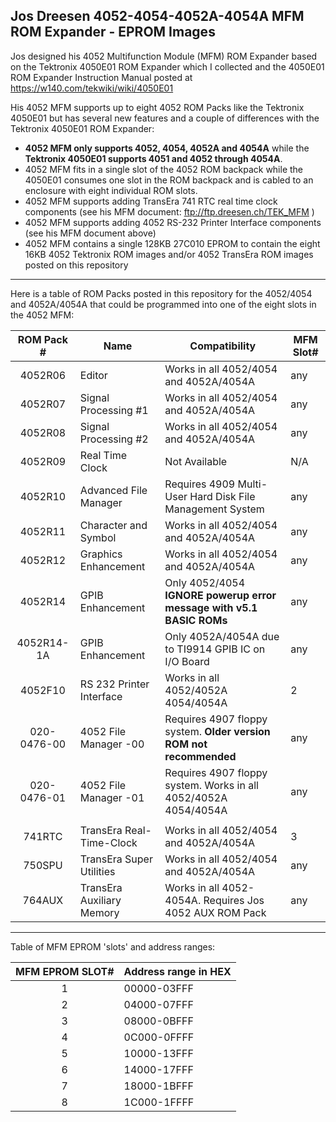 Jos Dreesen 4052-4054-4052A-4054A MFM ROM Expander - EPROM Images
------
Jos designed his 4052 Multifunction Module (MFM) ROM Expander based on the Tektronix 4050E01 ROM Expander which I collected and the 4050E01 ROM Expander Instruction Manual posted at https://w140.com/tekwiki/wiki/4050E01

His 4052 MFM supports up to eight 4052 ROM Packs like the Tektronix 4050E01 but has several new features and a couple of differences with the Tektronix 4050E01 ROM Expander:
* __4052 MFM only supports 4052, 4054, 4052A and 4054A__ while the __Tektronix 4050E01 supports 4051 and 4052 through 4054A__.
* 4052 MFM fits in a single slot of the 4052 ROM backpack while the 4050E01 consumes one slot in the ROM backpack and is cabled to an enclosure with eight individual ROM slots.
* 4052 MFM supports adding TransEra 741 RTC real time clock components (see his MFM document: ftp://ftp.dreesen.ch/TEK_MFM )
* 4052 MFM supports adding 4052 RS-232 Printer Interface components (see his MFM document above)
* 4052 MFM contains a single 128KB 27C010 EPROM to contain the eight 16KB 4052 Tektronix ROM images and/or 4052 TransEra ROM images posted on this repository

-------
Here is a table of ROM Packs posted in this repository for the 4052/4054 and 4052A/4054A that could be programmed into one of the eight slots in the 4052 MFM:

| ROM Pack # | Name   | Compatibility | MFM Slot# |
|:----------:|----------|----------|-----|
| 4052R06    | Editor   | Works in all 4052/4054 and 4052A/4054A | any |
| 4052R07    | Signal Processing #1 | Works in all 4052/4054 and 4052A/4054A | any |
| 4052R08    | Signal Processing #2 | Works in all 4052/4054 and 4052A/4054A | any |
| 4052R09    | Real Time Clock      | Not Available | N/A |
| 4052R10    | Advanced File Manager | Requires 4909 Multi-User Hard Disk File Management System | any |
| 4052R11    | Character and Symbol  | Works in all 4052/4054 and 4052A/4054A | any |
| 4052R12    | Graphics Enhancement  | Works in all 4052/4054 and 4052A/4054A | any |
| 4052R14    | GPIB Enhancement      | Only 4052/4054 __IGNORE powerup error message with v5.1 BASIC ROMs__ | any |
| 4052R14-1A | GPIB Enhancement      | Only 4052A/4054A due to TI9914 GPIB IC on I/O Board | any |
| 4052F10    | RS 232 Printer Interface | Works in all 4052/4052A 4054/4054A | 2|
| 020-0476-00 | 4052 File Manager -00     | Requires 4907 floppy system.  __Older version ROM not recommended__ | any |
| 020-0476-01 | 4052 File Manager -01     | Requires 4907 floppy system.  Works in all 4052/4052A 4054/4054A    | any |
|  |  |  |  |
| 741RTC | TransEra Real-Time-Clock | Works in all 4052/4054 and 4052A/4054A | 3 |
| 750SPU | TransEra Super Utilities | Works in all 4052/4054 and 4052A/4054A | any |
| 764AUX | TransEra Auxiliary Memory | Works in all 4052-4054A. Requires Jos 4052 AUX ROM Pack | any |

-------
Table of MFM EPROM 'slots' and address ranges:

| MFM EPROM SLOT# | Address range in HEX |
|:----------:|-------------|
|     1      | 00000-03FFF |
|     2      | 04000-07FFF |
|     3      | 08000-0BFFF |
|     4      | 0C000-0FFFF |
|     5      | 10000-13FFF |
|     6      | 14000-17FFF |
|     7      | 18000-1BFFF |
|     8      | 1C000-1FFFF |

